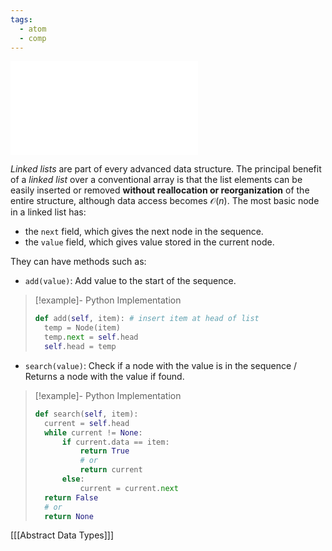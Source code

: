 ```yaml
---
tags:
  - atom
  - comp
---
```

![600|center](linked-list.excalidraw.md)

*Linked lists* are part of every advanced data structure. The principal benefit of a *linked list* over a conventional array is that the list elements can be easily inserted or removed **without reallocation or reorganization** of the entire structure, although data access becomes $\mathcal{O}(n)$. The most basic node in a linked list has:
- the `next` field, which gives the next node in the sequence. 
- the `value` field, which gives value stored in the current node. 

They can have methods such as:
- `add(value)`: Add value to the start of the sequence. 
> [!example]- Python Implementation
> ```python
> def add(self, item): # insert item at head of list
> 	temp = Node(item)
> 	temp.next = self.head
> 	self.head = temp
> ```
- `search(value)`: Check if a node with the value is in the sequence / Returns a node with the value if found.
> [!example]- Python Implementation
> ```python
> def search(self, item):
> 	current = self.head
> 	while current != None:
> 		if current.data == item:
> 			return True
> 			# or
> 			return current
> 		else:
> 			current = current.next
> 	return False
> 	# or
> 	return None
> ```

\[[[Abstract Data Types]]\]